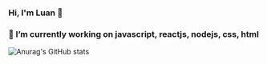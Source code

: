 ### Hi, I'm Luan 👋
### 🔭 I’m currently working on javascript, reactjs, nodejs, css, html

<!--
**chienthan-03/chienthan-03** is a ✨ _special_ ✨ repository because its `README.md` (this file) appears on your GitHub profile.

Here are some ideas to get you started:

- 

-->

![Anurag's GitHub stats](https://github-readme-stats.vercel.app/api?username=chienthan-03&count_private=true)
